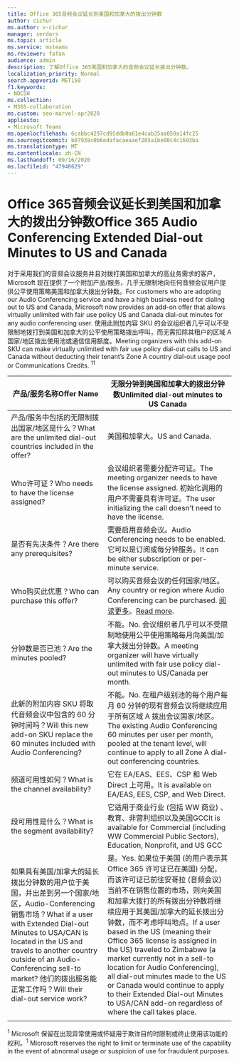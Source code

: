```yaml
---
title: Office 365音频会议延长到美国和加拿大的拨出分钟数
author: cichur
ms.author: v-cichur
manager: serdars
ms.topic: article
ms.service: msteams
ms.reviewer: fafan
audience: admin
description: 了解Office 365美国和加拿大的音频会议延长拨出分钟数。
localization_priority: Normal
search.appverid: MET150
f1.keywords:
- NOCSH
ms.collection:
- M365-collaboration
ms.custom: seo-marvel-apr2020
appliesto:
- Microsoft Teams
ms.openlocfilehash: 6cabbc4297cd95ddb0a61e4cab35aa050a14fc25
ms.sourcegitcommit: b07938c0b6edafacaeaaef205a1be00c4c1693ba
ms.translationtype: MT
ms.contentlocale: zh-CN
ms.lasthandoff: 09/16/2020
ms.locfileid: "47940629"
---
```

# <a name="office-365-audio-conferencing-extended-dial-out-minutes-to-us-and-canada"></a><span data-ttu-id="e157a-103">Office 365音频会议延长到美国和加拿大的拨出分钟数</span><span class="sxs-lookup"><span data-stu-id="e157a-103">Office 365 Audio Conferencing Extended Dial-out Minutes to US and Canada</span></span>

<span data-ttu-id="e157a-104">对于采用我们的音频会议服务并且对拨打美国和加拿大的高业务需求的客户，Microsoft 现在提供了一个附加产品/服务，几乎无限制地向任何音频会议用户提供公平使用策略美国和加拿大拨出分钟数。</span><span class="sxs-lookup"><span data-stu-id="e157a-104">For customers who are adopting our Audio Conferencing service and have a high business need for dialing out to US and Canada, Microsoft now provides an add-on offer that allows virtually unlimited with fair use policy US and Canada dial-out minutes for any audio conferencing user.</span></span> <span data-ttu-id="e157a-105">使用此附加内容 SKU 的会议组织者几乎可以不受限制地拨打到美国和加拿大的公平使用策略拨出呼叫，而无需扣除其租户的区域 A 国家/地区拨出使用池或通信信用额度。</span><span class="sxs-lookup"><span data-stu-id="e157a-105">Meeting organizers with this add-on SKU can make virtually unlimited with fair use policy dial-out calls to US and Canada without deducting their tenant’s Zone A country dial-out usage pool or Communications Credits.</span></span> <span data-ttu-id="e157a-106"><sup>1</sup></span><span class="sxs-lookup"><span data-stu-id="e157a-106"><sup>1</sup></span></span>

|<span data-ttu-id="e157a-107">产品/服务名称</span><span class="sxs-lookup"><span data-stu-id="e157a-107">Offer Name</span></span> | <span data-ttu-id="e157a-108">无限分钟到美国和加拿大的拨出分钟数</span><span class="sxs-lookup"><span data-stu-id="e157a-108">Unlimited dial-out minutes to US Canada</span></span> |
|-----|------|
| <span data-ttu-id="e157a-109">产品/服务中包括的无限制拨出国家/地区是什么？</span><span class="sxs-lookup"><span data-stu-id="e157a-109">What are the unlimited dial-out countries included in the offer?</span></span>| <span data-ttu-id="e157a-110">美国和加拿大。</span><span class="sxs-lookup"><span data-stu-id="e157a-110">US and Canada.</span></span>|
| <span data-ttu-id="e157a-111">Who许可证？</span><span class="sxs-lookup"><span data-stu-id="e157a-111">Who needs to have the license assigned?</span></span> | <span data-ttu-id="e157a-112">会议组织者需要分配许可证。</span><span class="sxs-lookup"><span data-stu-id="e157a-112">The meeting organizer needs to have the license assigned.</span></span> <span data-ttu-id="e157a-113">初始化调用的用户不需要具有许可证。</span><span class="sxs-lookup"><span data-stu-id="e157a-113">The user initializing the call doesn’t need to have the license.</span></span> |
| <span data-ttu-id="e157a-114">是否有先决条件？</span><span class="sxs-lookup"><span data-stu-id="e157a-114">Are there any prerequisites?</span></span> | <span data-ttu-id="e157a-115">需要启用音频会议。</span><span class="sxs-lookup"><span data-stu-id="e157a-115">Audio Conferencing needs to be enabled.</span></span> <span data-ttu-id="e157a-116">它可以是订阅或每分钟服务。</span><span class="sxs-lookup"><span data-stu-id="e157a-116">It can be either subscription or per-minute service.</span></span>|
| <span data-ttu-id="e157a-117">Who购买此优惠？</span><span class="sxs-lookup"><span data-stu-id="e157a-117">Who can purchase this offer?</span></span> | <span data-ttu-id="e157a-118">可以购买音频会议的任何国家/地区。</span><span class="sxs-lookup"><span data-stu-id="e157a-118">Any country or region where Audio Conferencing can be purchased.</span></span> <span data-ttu-id="e157a-119">[阅读更多](country-and-region-availability-for-audio-conferencing-and-calling-plans/country-and-region-availability-for-audio-conferencing-and-calling-plans.md)。</span><span class="sxs-lookup"><span data-stu-id="e157a-119">[Read more](country-and-region-availability-for-audio-conferencing-and-calling-plans/country-and-region-availability-for-audio-conferencing-and-calling-plans.md).</span></span>|
| <span data-ttu-id="e157a-120">分钟数是否已池？</span><span class="sxs-lookup"><span data-stu-id="e157a-120">Are the minutes pooled?</span></span>  |<span data-ttu-id="e157a-121">不能。</span><span class="sxs-lookup"><span data-stu-id="e157a-121">No.</span></span> <span data-ttu-id="e157a-122">会议组织者几乎可以不受限制地使用公平使用策略每月向美国/加拿大拨出分钟数。</span><span class="sxs-lookup"><span data-stu-id="e157a-122">A meeting organizer will have virtually unlimited with fair use policy dial-out minutes to US/Canada per month.</span></span> |
| <span data-ttu-id="e157a-123">此新的附加内容 SKU 将取代音频会议中包含的 60 分钟时间吗？</span><span class="sxs-lookup"><span data-stu-id="e157a-123">Will this new add-on SKU replace the 60 minutes included with Audio Conferencing?</span></span> | <span data-ttu-id="e157a-124">不能。</span><span class="sxs-lookup"><span data-stu-id="e157a-124">No.</span></span> <span data-ttu-id="e157a-125">在租户级别池的每个用户每月 60 分钟的现有音频会议将继续应用于所有区域 A 拨出会议国家/地区。</span><span class="sxs-lookup"><span data-stu-id="e157a-125">The existing Audio Conferencing 60 minutes per user per month, pooled at the tenant level, will continue to apply to all Zone A dial-out conferencing countries.</span></span>|
| <span data-ttu-id="e157a-126">频道可用性如何？</span><span class="sxs-lookup"><span data-stu-id="e157a-126">What is the channel availability?</span></span>  | <span data-ttu-id="e157a-127">它在 EA/EAS、EES、CSP 和 Web Direct 上可用。</span><span class="sxs-lookup"><span data-stu-id="e157a-127">It is available on EA/EAS, EES, CSP, and Web Direct.</span></span>  |
| <span data-ttu-id="e157a-128">段可用性是什么？</span><span class="sxs-lookup"><span data-stu-id="e157a-128">What is the segment availability?</span></span> | <span data-ttu-id="e157a-129">它适用于商业行业 (包括 WW 商业) 、教育、非营利组织以及美国GCC</span><span class="sxs-lookup"><span data-stu-id="e157a-129">It is available for Commercial (including WW Commercial Public Sectors), Education, Nonprofit, and US GCC</span></span> |
| <span data-ttu-id="e157a-130">如果具有美国/加拿大的延长拨出分钟数的用户位于美国，并出差到另一个国家/地区，Audio-Conferencing销售市场？</span><span class="sxs-lookup"><span data-stu-id="e157a-130">What if a user with Extended Dial-out Minutes to USA/CAN is located in the US and travels to another country outside of an Audio-Conferencing sell-to market?</span></span> <span data-ttu-id="e157a-131">他们的拨出服务能正常工作吗？</span><span class="sxs-lookup"><span data-stu-id="e157a-131">Will their dial-out service work?</span></span> | <span data-ttu-id="e157a-132">是。</span><span class="sxs-lookup"><span data-stu-id="e157a-132">Yes.</span></span> <span data-ttu-id="e157a-133">如果位于美国 (的用户表示其 Office 365 许可证已在美国) 分配，而该许可证已前往安哥拉 (音频会议) 当前不在销售位置的市场，则向美国和加拿大拨打的所有拨出分钟数将继续应用于其美国/加拿大的延长拨出分钟数，而不考虑呼叫地点。</span><span class="sxs-lookup"><span data-stu-id="e157a-133">If a user based in the US (meaning their Office 365 license is assigned in the US) traveled to Zimbabwe (a market currently not in a sell-to location for Audio Conferencing), all dial-out minutes made to the US or Canada would continue to apply to their Extended Dial-out Minutes to USA/CAN add-on regardless of where the call takes place.</span></span> |
|||

<span data-ttu-id="e157a-134"><sup>1</sup> Microsoft 保留在出现异常使用或怀疑用于欺诈目的时限制或终止使用该功能的权利。</span><span class="sxs-lookup"><span data-stu-id="e157a-134"><sup>1</sup> Microsoft reserves the right to limit or terminate use of the capability in the event of abnormal usage or suspicion of use for fraudulent purposes.</span></span>

